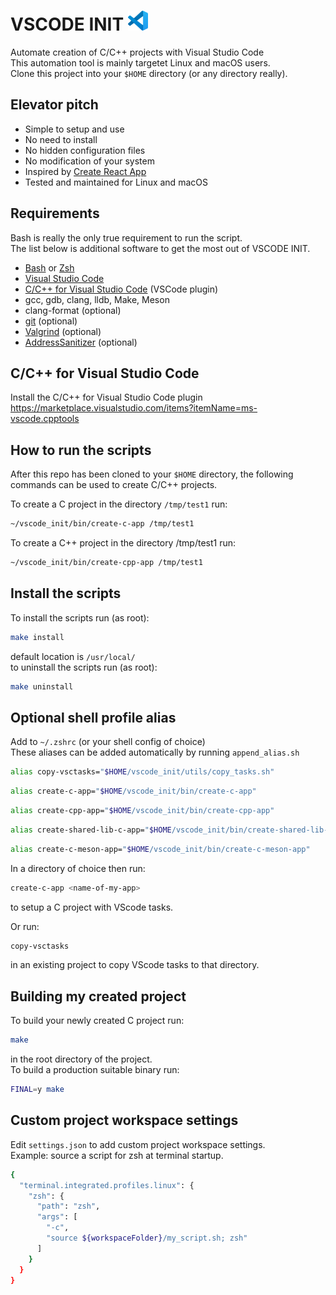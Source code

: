 # VSCODE INIT <img src="vscode.svg" width="32"/>

Automate creation of C/C++ projects with Visual Studio Code \
This automation tool is mainly targetet Linux and macOS users. \
Clone this project into your ```$HOME``` directory (or any directory really).

## Elevator pitch

* Simple to setup and use
* No need to install
* No hidden configuration files
* No modification of your system
* Inspired by [Create React App](https://create-react-app.dev/)
* Tested and maintained for Linux and macOS

## Requirements

Bash is really the only true requirement to run the script. \
The list below is additional software to get the most out of VSCODE INIT.

* [Bash](https://www.gnu.org/software/bash/) or [Zsh](https://www.zsh.org/)
* [Visual Studio Code](https://code.visualstudio.com/)
* [C/C++ for Visual Studio Code](https://marketplace.visualstudio.com/items?itemName=ms-vscode.cpptools) (VSCode plugin)
* gcc, gdb, clang, lldb, Make, Meson
* clang-format (optional)
* [git](https://git-scm.com/) (optional)
* [Valgrind](https://valgrind.org/) (optional)
* [AddressSanitizer](https://github.com/google/sanitizers/wiki/AddressSanitizer) (optional)

## C/C++ for Visual Studio Code

Install the C/C++ for Visual Studio Code plugin
<https://marketplace.visualstudio.com/items?itemName=ms-vscode.cpptools>

## How to run the scripts

After this repo has been cloned to your ```$HOME``` directory, the following commands
can be used to create C/C++ projects.

To create a C project in the directory ```/tmp/test1``` run:

```sh
~/vscode_init/bin/create-c-app /tmp/test1
```

To create a C++ project in the directory /tmp/test1 run:

```sh
~/vscode_init/bin/create-cpp-app /tmp/test1
```

## Install the scripts

To install the scripts run (as root):

```sh
make install
```

default location is ```/usr/local/``` \
to uninstall the scripts run (as root):

```sh
make uninstall
```

## Optional shell profile alias

Add to ```~/.zshrc``` (or your shell config of choice) \
These aliases can be added automatically by running ```append_alias.sh```

```sh
alias copy-vsctasks="$HOME/vscode_init/utils/copy_tasks.sh"
```

```sh
alias create-c-app="$HOME/vscode_init/bin/create-c-app"
```

```sh
alias create-cpp-app="$HOME/vscode_init/bin/create-cpp-app"
```

```sh
alias create-shared-lib-c-app="$HOME/vscode_init/bin/create-shared-lib-c-app"
```

```sh
alias create-c-meson-app="$HOME/vscode_init/bin/create-c-meson-app"
```

In a directory of choice then run:

```sh
create-c-app <name-of-my-app>
```

to setup a C project with VScode tasks.

Or run:

```sh
copy-vsctasks
```

in an existing project to copy VScode tasks to that directory.

## Building my created project

To build your newly created C project run:

```sh
make
```

in the root directory of the project. \
To build a production suitable binary run:

```sh
FINAL=y make
```

## Custom project workspace settings

Edit `settings.json` to add custom project workspace settings. \
Example: source a script for zsh at terminal startup.

```sh
{
  "terminal.integrated.profiles.linux": {
    "zsh": {
      "path": "zsh",
      "args": [
        "-c",
        "source ${workspaceFolder}/my_script.sh; zsh"
      ]
    }
  }
}
```
